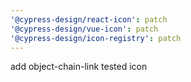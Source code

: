 ```yaml
---
'@cypress-design/react-icon': patch
'@cypress-design/vue-icon': patch
'@cypress-design/icon-registry': patch
---
```


add object-chain-link tested icon
